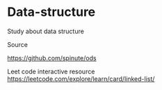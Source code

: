 # Data-structure
Study about data structure

Source

https://github.com/spinute/ods

Leet code interactive  resource
https://leetcode.com/explore/learn/card/linked-list/
